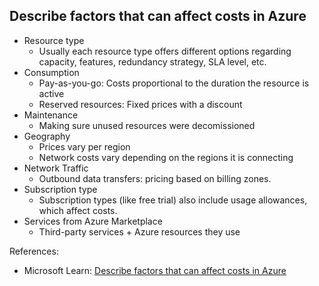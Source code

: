 ## Describe factors that can affect costs in Azure

- Resource type
  - Usually each resource type offers different options regarding capacity, features, redundancy strategy, SLA level, etc.
- Consumption
    - Pay-as-you-go: Costs proportional to the duration the resource is active
    - Reserved resources: Fixed prices with a discount
- Maintenance
    - Making sure unused resources were decomissioned
- Geography
    - Prices vary per region
    - Network costs vary depending on the regions it is connecting
- Network Traffic
    - Outbound data transfers: pricing based on billing zones.
- Subscription type
    - Subscription types (like free trial) also include usage allowances, which affect costs.
- Services from Azure Marketplace
    - Third-party services + Azure resources they use

References:

* Microsoft Learn: [Describe factors that can affect costs in Azure](https://learn.microsoft.com/en-us/training/modules/describe-cost-management-azure/2-describe-factors-affect-costs-azure)
